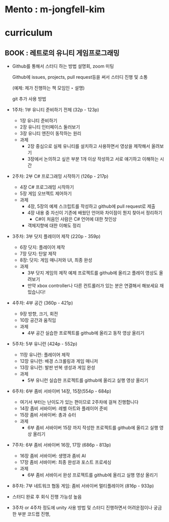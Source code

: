 # Mento : m-jongfell-kim

# curriculum

## BOOK : 레트로의 유니티 게임프로그래밍

- Github를 통해서 스터디 하는 방법 설명회, zoom 미팅
    
    Github에 issues, projects, pull request등을 써서 스터디 진행 및 소통
    
    (예제: 제가 진행하는 책 모임인 ‣ 설명)
    
    git 추가 사용 방법
    
- 1주차: 1부 유니티 준비하기 전체 (32p - 123p)
    - 1장 유니티 준비하기
    - 2장 유니티 인터페이스 둘러보기
    - 3장 유니티 엔진이 동작하는 원리
    - 과제
        - 2장 중심으로 실제 유니티를 설치하고 사용하면서 영상을 제작해서 올려보기
        - 3장에서 논의하고 싶은 부분 1개 이상 작성하고 서로 얘기하고 이해하는 시간
- 2주차: 2부 C# 프로그래밍 시작하기 (126p - 217p)
    - 4장 C# 프로그래밍 시작하기
    - 5장 게임 오브젝트 제어하기
    - 과제
        - 4장, 5장의 예제 스크립트를 작성하고 github에 pull request로 제출
        - 4장 내용 중 자신이 기존에 배웠던 언어와 차이점이 뭔지 찾아서 정리하기
            - C#이 처음인 사람은 C# 언어에 대한 첫인상
        - 객체지향에 대한 이해도 정리
- 3주차: 3부 닷지 플레이어 제작 (220p - 359p)
    - 6장 닷지: 플레이어 제작
    - 7장 닷지: 탄알 제작
    - 8장: 닷지: 게임 매니저와 UI, 최종 완성
    - 과제
        - 3부 닷지 게임의 제작 예제 프로젝트를 github에 올리고 플레이 영상도 올려보기
        - 만약 xbox controller나 다른 컨트롤러가 있는 분은 연결해서 해보세요 재밌습니다!
- 4주차: 4부 공간 (360p - 421p)
    - 9장 방향, 크기, 회전
    - 10장 공간과 움직임
    - 과제
        - 4부 공간 실습한 프로젝트를 github에 올리고 동작 영상 올리기
- 5주차: 5부 유니런 (424p - 552p)
    - 11장 유니런: 플레이어 제작
    - 12장 유니런: 배경 스크롤링과 게임 매니저
    - 13장 유니런: 발판 반복 생성과 게임 완성
    - 과제
        - 5부 유니런 실습한 프로젝트를 github에 올리고 실행 영상 올리기
- 6주차: 6부 좀비 서바이버 14장, 15장(554p - 684p)
    - 여기서 부터는 난이도가 있는 편이므로 2주차에 걸쳐 진행합니다
    - 14장 좀비 서바이버: 레벨 아트와 플레이어 준비
    - 15장 좀비 서바이버: 총과 슈터
    - 과제
        - 6부 좀비 서바이버 15장 까지 작성한 프로젝트를 github에 올리고 실행 영상 올리기
- 7주차: 6부 좀비 서바이버 16장, 17장 (686p - 813p)
    - 16장 좀비 서바이버: 생명과 좀비 AI
    - 17장 좀비 서바이버: 최종 완성과 포스트 프로세싱
    - 과제
        - 6부 좀비 서바이서 완성 프로젝트를 github에 올리고 실행 영상 올리기
- 8주차: 7부 네트워크 협동 게임: 좀비 서바이버 멀티플레이어 (816p - 933p)


- 스터디 완료 후 회식 진행 가능성 높음
- 3주차 or 4주차 정도에 unity 사용 방법 및 스터디 진행하면서 어려운점이나 궁금한 부분 코드랩 진행,
